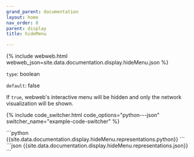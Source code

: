 ```yaml
---
grand_parent: documentation
layout: home
nav_order: 8
parent: display
title: hideMenu

---
```


{% include webweb.html webweb_json=site.data.documentation.display.hideMenu.json %}

```type```: boolean

```default```: false

If `true`, webweb's interactive menu will be hidden and only the network visualization will be shown.

{% include code_switcher.html code_options="python---json" switcher_name="example-code-switcher" %}
<div class='select-code-block example-code-switcher python-code-block select-code-block-visible'></div>
```python
{{site.data.documentation.display.hideMenu.representations.python}}
```
<div class='select-code-block example-code-switcher json-code-block'></div>
```json
{{site.data.documentation.display.hideMenu.representations.json}}
```